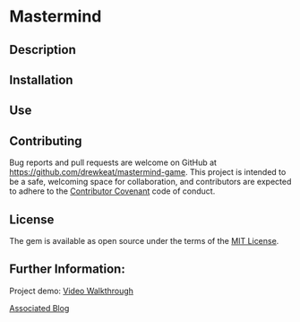 # Mastermind

## Description


## Installation

## Use

## Contributing
Bug reports and pull requests are welcome on GitHub at https://github.com/drewkeat/mastermind-game. This project is intended to be a safe, welcoming space for collaboration, and contributors are expected to adhere to the [Contributor Covenant](http://contributor-covenant.org) code of conduct.

## License

The gem is available as open source under the terms of the [MIT License](https://opensource.org/licenses/MIT).

## Further Information:

Project demo:
[Video Walkthrough]()

[Associated Blog]()